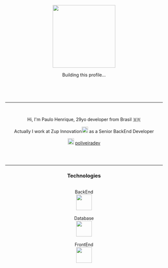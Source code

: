 <p align="center"><img src="https://i.imgur.com/zQ0Ts1X.gif"  height="auto" width="200"/></p>
<p align="center">Building this profile...</p>

<br><br><br>
<hr>
<br>

<p align="center">Hi, I'm Paulo Henrique, 29yo developer from Brasil 🇧🇷</p>

<p align="center">Actually I work at Zup Innovation<img src="https://uploads-ssl.webflow.com/5cac6236f8d44ddee118d97c/5e666d594f66c9c1e9c3ce74_LogoRGB2.png"  height="20" width="auto"> as a Senior BackEnd Developer</p>

<p  align="center">
<a href="https://www.linkedin.com/in/poliveiradev/" target="_blank"><img src="https://encrypted-tbn0.gstatic.com/images?q=tbn:ANd9GcRVZ7ih0RMvWGQ4X98WXAZofSI-cGiWSFs-5Q&usqp=CAU" height="20" width="20"></a>
<a href="https://www.linkedin.com/in/poliveiradev/" target="_blank">poliveiradev</a>
</p>
<br>
<br>
<hr>
<div align="center">
<h3>Technologies</h3>
<br>
BackEnd
<br>
<img  src="https://www.oracle.com/a/tech/img/cb88-java-logo-001.jpg" height="auto" width="50">
<br>
<br>
Database
<br>
<img  src="https://arquivo.devmedia.com.br/noticias/artigos/artigo_linguagem-sql-torne-seu-codigo-sql-mais-legivel_38062.jpg" height="auto" width="50">
<br>
<br>
FrontEnd
<br>
<img  src="https://miro.medium.com/max/2560/1*iOmwue1uxW2O6sbDUEItPw.jpeg" height="auto" width="50">
<br>
<br>
</div>

